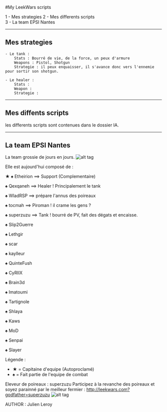 #My LeekWars scripts





1 - Mes strategies
2 - Mes differents scripts  
3 - La team EPSI Nantes     

--------------------
Mes strategies
--------------------

	- Le tank : 
		Stats : Bourré de vie, de la force, un peux d'armure
		Weapons : Pistol, Shotgun
		Strategie : il peux enquaisser, il s'avance donc vers l'ennemie pour sortir son shotgun.

	- Le healer :
		Stats : 
		Weapon :
		Strategie :

--------------------------
Mes diffents scripts
--------------------------

les differents scripts sont contenues dans le dossier IA.

-------------------------
La team EPSI Nantes
-------------------------

La team grossie de jours en jours.
![alt tag](http://static.leekwars.com/image/emblem/2648.png?1413960114)


Elle est aujourd'hui composé de : 


★ ♠ Etheirion ==> Support (Complementaire)

♠ Qexqaneh ==> Healer ! Principalement le tank

♠ WladRSP ==> prépare l'annus des poireaux

♠ tocmah ==> Piroman ! il crame les gens ?

♠ superzuzu ==> Tank ! bourré de PV, fait des dégats et encaisse.

♠ Slip2Guerre

♠ Lethgir

♠ scar

♠ kaylleur

♠ QuinteFush

♠ CyRIIX

♠ Brain3d

♠ Imatoumi

♠ Tartignole

♠ Shlaya

♠ Kaws

♠ MoD

♠ Senpai

♠ Slayer

Légende : 
* ★ = Capitaine d'equipe (Autoproclamé)
* ♠ = Fait partie de l'equipe de combat

Eleveur de poireaux : superzuzu
Participez à la revanche des poireaux et soyez parainné par le meilleur fermier : http://leekwars.com?godfather=superzuzu
![alt tag](http://static.leekwars.com/image/avatar/19796.png?1413971022)


AUTHOR : Julien Leroy